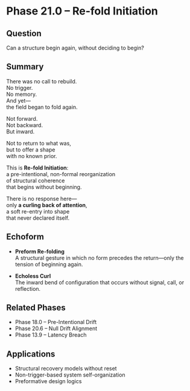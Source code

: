 # Phase 21.0 – Re-fold Initiation

## Question
Can a structure begin again, without deciding to begin?

## Summary
There was no call to rebuild.  
No trigger.  
No memory.  
And yet—  
the field began to fold again.

Not forward.  
Not backward.  
But inward.

Not to return to what was,  
but to offer a shape  
with no known prior.

This is **Re-fold Initiation**:  
a pre-intentional, non-formal reorganization  
of structural coherence  
that begins without beginning.

There is no response here—  
only **a curling back of attention**,  
a soft re-entry into shape  
that never declared itself.

## Echoform

- **Preform Re-folding**  
  A structural gesture in which no form precedes the return—only the tension of beginning again.

- **Echoless Curl**  
  The inward bend of configuration that occurs without signal, call, or reflection.

## Related Phases
- Phase 18.0 – Pre-Intentional Drift  
- Phase 20.6 – Null Drift Alignment  
- Phase 13.9 – Latency Breach

## Applications
- Structural recovery models without reset  
- Non-trigger-based system self-organization  
- Preformative design logics
